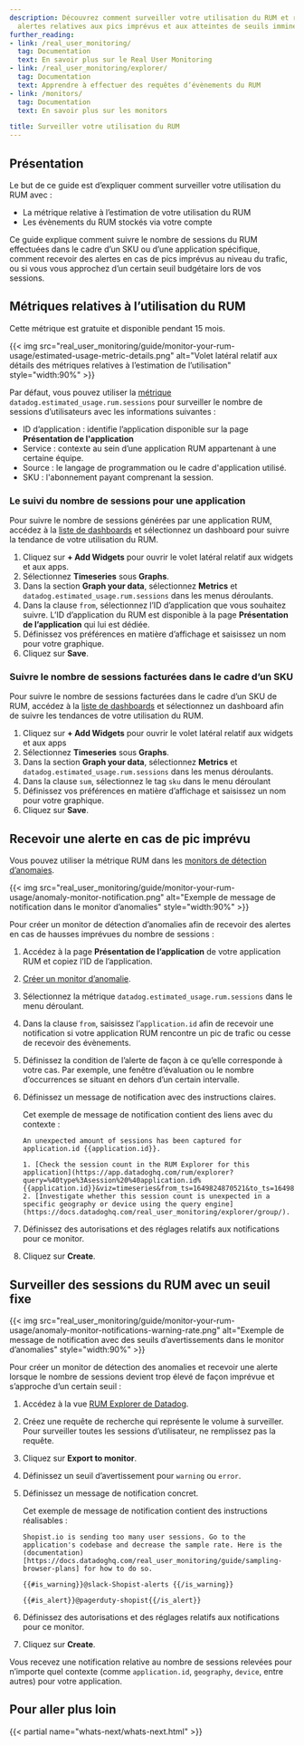 ```yaml
---
description: Découvrez comment surveiller votre utilisation du RUM et recevoir des
  alertes relatives aux pics imprévus et aux atteintes de seuils imminentes.
further_reading:
- link: /real_user_monitoring/
  tag: Documentation
  text: En savoir plus sur le Real User Monitoring
- link: /real_user_monitoring/explorer/
  tag: Documentation
  text: Apprendre à effectuer des requêtes dʼévènements du RUM
- link: /monitors/
  tag: Documentation
  text: En savoir plus sur les monitors

title: Surveiller votre utilisation du RUM
---
```


## Présentation

Le but de ce guide est dʼexpliquer comment surveiller votre utilisation du RUM avec :

- La métrique relative à lʼestimation de votre utilisation du RUM
- Les évènements du RUM stockés via votre compte

Ce guide explique comment suivre le nombre de sessions du RUM effectuées dans le cadre dʼun SKU ou dʼune application spécifique, comment recevoir des alertes en cas de pics imprévus au niveau du trafic, ou si vous vous approchez dʼun certain seuil budgétaire lors de vos sessions.

## Métriques relatives à lʼutilisation du RUM

Cette métrique est gratuite et disponible pendant 15 mois.

{{< img src="real_user_monitoring/guide/monitor-your-rum-usage/estimated-usage-metric-details.png" alt="Volet latéral relatif aux détails des métriques relatives à lʼestimation de lʼutilisation" style="width:90%" >}}

Par défaut, vous pouvez utiliser la [métrique][1] `datadog.estimated_usage.rum.sessions` pour surveiller le nombre de sessions dʼutilisateurs avec les informations suivantes :

- ID dʼapplication : identifie lʼapplication disponible sur la page **Présentation de l'application**
- Service : contexte au sein dʼune application RUM appartenant à une certaine équipe.
- Source : le langage de programmation ou le cadre d'application utilisé.
- SKU : l'abonnement payant comprenant la session.

### Le suivi du nombre de sessions pour une application

Pour suivre le nombre de sessions générées par une application RUM, accédez à la [liste de dashboards][2] et sélectionnez un dashboard pour suivre la tendance de votre utilisation du RUM.

1. Cliquez sur **+ Add Widgets** pour ouvrir le volet latéral relatif aux widgets et aux apps.
2. Sélectionnez **Timeseries** sous **Graphs**.
3. Dans la section **Graph your data**, sélectionnez **Metrics** et `datadog.estimated_usage.rum.sessions` dans les menus déroulants.
4. Dans la clause `from`, sélectionnez lʼID dʼapplication que vous souhaitez suivre. LʼID dʼapplication du RUM est disponible à la page **Présentation de lʼapplication** qui lui est dédiée.
5. Définissez vos préférences en matière dʼaffichage et saisissez un nom pour votre graphique.
6. Cliquez sur **Save**.

### Suivre le nombre de sessions facturées dans le cadre dʼun SKU

Pour suivre le nombre de sessions facturées dans le cadre dʼun SKU de RUM, accédez à la [liste de dashboards][2] et sélectionnez un dashboard afin de suivre les tendances de votre utilisation du RUM.

1. Cliquez sur **+ Add Widgets** pour ouvrir le volet latéral relatif aux widgets et aux apps
2. Sélectionnez **Timeseries** sous **Graphs**.
3. Dans la section **Graph your data**, sélectionnez **Metrics** et `datadog.estimated_usage.rum.sessions` dans les menus déroulants.
4. Dans la clause `sum`, sélectionnez le tag `sku` dans le menu déroulant
5. Définissez vos préférences en matière dʼaffichage et saisissez un nom pour votre graphique.
6. Cliquez sur **Save**.

## Recevoir une alerte en cas de pic imprévu

Vous pouvez utiliser la métrique RUM dans les [monitors de détection dʼanomaies][3].

{{< img src="real_user_monitoring/guide/monitor-your-rum-usage/anomaly-monitor-notification.png" alt="Exemple de message de notification dans le monitor dʼanomalies" style="width:90%" >}}

Pour créer un monitor de détection dʼanomalies afin de recevoir des alertes en cas de hausses imprévues du nombre de sessions :

1. Accédez à la page **Présentation de lʼapplication** de votre application RUM et copiez lʼID de lʼapplication.
2. [Créer un monitor dʼanomalie][4].
3. Sélectionnez la métrique `datadog.estimated_usage.rum.sessions` dans le menu déroulant.
4. Dans la clause `from`, saisissez lʼ`application.id` afin de recevoir une notification si votre application RUM rencontre un pic de trafic ou cesse de recevoir des évènements.
5. Définissez la condition de lʼalerte de façon à ce quʼelle corresponde à votre cas. Par exemple, une fenêtre dʼévaluation ou le nombre dʼoccurrences se situant en dehors dʼun certain intervalle.
6. Définissez un message de notification avec des instructions claires.

   Cet exemple de message de notification contient des liens avec du contexte :

   ```
   An unexpected amount of sessions has been captured for application.id {{application.id}}.

   1. [Check the session count in the RUM Explorer for this application](https://app.datadoghq.com/rum/explorer?query=%40type%3Asession%20%40application.id%{{application.id}}&viz=timeseries&from_ts=1649824870521&to_ts=1649828470521&live=true).
   2. [Investigate whether this session count is unexpected in a specific geography or device using the query engine](https://docs.datadoghq.com/real_user_monitoring/explorer/group/).
   ```

7. Définissez des autorisations et des réglages relatifs aux notifications pour ce monitor.
8. Cliquez sur **Create**.

## Surveiller des sessions du RUM avec un seuil fixe

{{< img src="real_user_monitoring/guide/monitor-your-rum-usage/anomaly-monitor-notifications-warning-rate.png" alt="Exemple de message de notification avec des seuils dʼavertissements dans le monitor dʼanomalies" style="width:90%" >}}

Pour créer un monitor de détection des anomalies et recevoir une alerte lorsque le nombre de sessions devient trop élevé de façon imprévue et sʼapproche dʼun certain seuil :

1. Accédez à la vue  [RUM Explorer de Datadog][5].
2. Créez une requête de recherche qui représente le volume à surveiller. Pour surveiller toutes les sessions dʼutilisateur, ne remplissez pas la requête.
3. Cliquez sur **Export to monitor**.
4. Définissez un seuil dʼavertissement pour `warning` ou `error`.
5. Définissez un message de notification concret.

   Cet exemple de message de notification contient des instructions réalisables :

   ```
   Shopist.io is sending too many user sessions. Go to the application's codebase and decrease the sample rate. Here is the (documentation)[https://docs.datadoghq.com/real_user_monitoring/guide/sampling-browser-plans] for how to do so.

   {{#is_warning}}@slack-Shopist-alerts {{/is_warning}}

   {{#is_alert}}@pagerduty-shopist{{/is_alert}}
   ```

6. Définissez des autorisations et des réglages relatifs aux notifications pour ce monitor.
7. Cliquez sur **Create**.

Vous recevez une notification relative au nombre de sessions relevées pour nʼimporte quel contexte (comme `application.id`, `geography`, `device`, entre autres) pour votre application.

## Pour aller plus loin

{{< partial name="whats-next/whats-next.html" >}}

[1]: /fr/account_management/billing/usage_metrics/
[2]: https://app.datadoghq.com/dashboard/lists
[3]: /fr/monitors/types/anomaly/
[4]: https://app.datadoghq.com/monitors#create/anomaly
[5]: https://app.datadoghq.com/rum/explorer?query=%40type%3Asession
